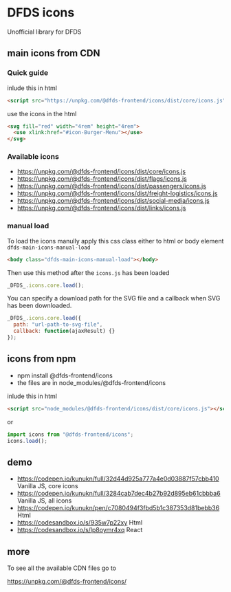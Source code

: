 # DFDS icons

Unofficial library for DFDS

## main icons from CDN

### Quick guide

inlude this in html

```html
<script src="https://unpkg.com/@dfds-frontend/icons/dist/core/icons.js"></script>
```

use the icons in the html

```html
<svg fill="red" width="4rem" height="4rem">
  <use xlink:href="#icon-Burger-Menu"></use>
</svg>
```

### Available icons

- https://unpkg.com/@dfds-frontend/icons/dist/core/icons.js
- https://unpkg.com/@dfds-frontend/icons/dist/flags/icons.js
- https://unpkg.com/@dfds-frontend/icons/dist/passengers/icons.js
- https://unpkg.com/@dfds-frontend/icons/dist/freight-logistics/icons.js
- https://unpkg.com/@dfds-frontend/icons/dist/social-media/icons.js
- https://unpkg.com/@dfds-frontend/icons/dist/links/icons.js

### manual load

To load the icons manully apply this css class either to html or body element
`dfds-main-icons-manual-load`

```html
<body class="dfds-main-icons-manual-load"></body>
```

Then use this method after the `icons.js` has been loaded

```javascript
_DFDS_.icons.core.load();
```

You can specify a download path for the SVG file and a callback when SVG has been downloaded.

```javascript
_DFDS_.icons.core.load({
  path: "url-path-to-svg-file",
  callback: function(ajaxResult) {}
});
```

## icons from npm

- npm install @dfds-frontend/icons
- the files are in node_modules/@dfds-frontend/icons

inlude this in html

```html
<script src="node_modules/@dfds-frontend/icons/dist/core/icons.js"></script>
```

or

```javascript
import icons from "@dfds-frontend/icons";
icons.load();
```

## demo

- https://codepen.io/kunukn/full/32d44d925a777a4e0d03887f57cbb410 Vanilla JS, core icons
- https://codepen.io/kunukn/full/3284cab7dec4b27b92d895eb61cbbba6 Vanilla JS, all icons
- https://codepen.io/kunukn/pen/c7080494f3fbd5b1c387353d81bebb36 Html
- https://codesandbox.io/s/935w7p22xy Html
- https://codesandbox.io/s/lp8oymr4xq React

## more

To see all the available CDN files go to

https://unpkg.com/@dfds-frontend/icons/

